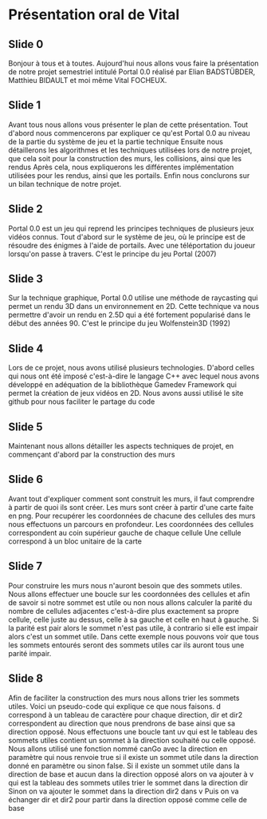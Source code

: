 # Présentation oral de Vital

## Slide 0

Bonjour à tous et à toutes.
Aujourd'hui nous allons vous faire la présentation de notre projet semestriel intitulé Portal 0.0 réalisé par Elian BADSTÜBDER, Matthieu BIDAULT et moi même Vital FOCHEUX.

## Slide 1

Avant tous nous allons vous présenter le plan de cette présentation. 
Tout d'abord nous commencerons par expliquer ce qu'est Portal 0.0 au niveau de la partie du système de jeu et la partie technique
Ensuite nous détaillerons les algorithmes et les techniques utilisées lors de notre projet, que cela soit pour la construction des murs, les collisions, ainsi que les rendus
Après cela, nous expliquerons les différentes implémentation utilisées pour les rendus, ainsi que les portails.
Enfin nous conclurons sur un bilan technique de notre projet.

## Slide 2

Portal 0.0 est un jeu qui reprend les principes techniques de plusieurs jeux vidéos connus.
Tout d'abord sur le système de jeu, où le principe est de résoudre des énigmes à l'aide de portails. Avec une téléportation du joueur lorsqu'on passe à travers.
C'est le principe du jeu Portal (2007)

## Slide 3

Sur la technique graphique, Portal 0.0 utilise une méthode de raycasting qui permet un rendu 3D dans un environnement en 2D. Cette technique va nous permettre d'avoir un rendu en 2.5D qui a été fortement popularisé dans le début des années 90.
C'est le principe du jeu Wolfenstein3D (1992)

## Slide 4

Lors de ce projet, nous avons utilisé plusieurs technologies. D'abord celles qui nous ont été imposé c'est-à-dire le langage C++ avec lequel nous avons développé en adéquation de la bibliothèque Gamedev Framework qui permet la création de jeux vidéos en 2D.
Nous avons aussi utilisé le site github pour nous faciliter le partage du code

## Slide 5

Maintenant nous allons détailler les aspects techniques de projet, en commençant d'abord par la construction des murs

## Slide 6

Avant tout d'expliquer comment sont construit les murs, il faut comprendre à partir de quoi ils sont créer.
Les murs sont créer à partir d'une carte faite en png.
Pour recupérer les coordonnées de chacune des cellules des murs nous effectuons un parcours en profondeur.
Les coordonnées des cellules correspondent au coin supérieur gauche de chaque cellule
Une cellule correspond à un bloc unitaire de la carte

## Slide 7

Pour construire les murs nous n'auront besoin que des sommets utiles. Nous allons effectuer une boucle sur les coordonnées des cellules et afin de savoir si notre sommet est utile ou non nous allons calculer la parité du nombre de cellules adjacentes c'est-à-dire plus exactement sa propre cellule, celle juste au dessus, celle à sa gauche et celle en haut à gauche. Si la parité est pair alors le sommet n'est pas utile, à contrario si elle est impair alors c'est un sommet utile. Dans cette exemple nous pouvons voir que tous les sommets entourés seront des sommets utiles car ils auront tous une parité impair.

## Slide 8

Afin de faciliter la construction des murs nous allons trier les sommets utiles.
Voici un pseudo-code qui explique ce que nous faisons.
d correspond à un tableau de caractère pour chaque direction, dir et dir2 correspondent au direction que nous prendrons de base ainsi que sa direction opposé.
Nous effectuons une boucle tant uv qui est le tableau des sommets utiles contient un sommet à la direction souhaité ou celle opposé.
Nous allons utilisé une fonction nommé canGo avec la direction en paramètre qui nous renvoie true si il existe un sommet utile dans la direction donné en paramètre ou sinon false.
Si il existe un sommet utile dans la direction de base et aucun dans la direction opposé alors on va ajouter à v qui est la tableau des sommets utiles trier le sommet dans la direction dir
Sinon on va ajouter le sommet dans la direction dir2 dans v
Puis on va échanger dir et dir2 pour partir dans la direction opposé comme celle de base